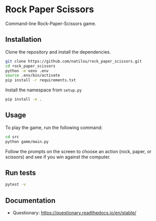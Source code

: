# Rock Paper Scissors

Command-line Rock-Paper-Scissors game.

## Installation

Clone the repository and install the dependencies.

```bash
git clone https://github.com/natilou/rock_paper_scissors.git
cd rock_paper_scissors
python -m venv .env
source .env/bin/activate
pip install -r requirements.txt
```

Install the namespace from `setup.py`
```bash
pip install -e .
```

## Usage

To play the game, run the following command:

```bash
cd src
python game/main.py
```

Follow the prompts on the screen to choose an action (rock, paper, or scissors) and see if you win against the computer.

## Run tests
 ```bash
 pytest -v
 ```

## Documentation
- Questionary: https://questionary.readthedocs.io/en/stable/
